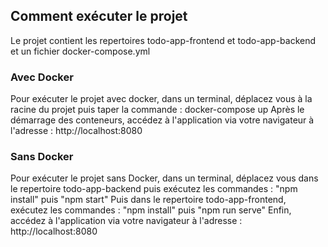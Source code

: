 ## Comment exécuter le projet

Le projet contient les repertoires todo-app-frontend et todo-app-backend et un fichier docker-compose.yml

### Avec Docker

Pour exécuter le projet avec docker, dans un terminal, déplacez vous à la racine du projet puis taper la commande : docker-compose up
Après le démarrage des conteneurs, accédez à l'application via votre navigateur à l'adresse : http://localhost:8080

### Sans Docker

Pour exécuter le projet sans Docker, dans un terminal, déplacez vous dans le repertoire todo-app-backend puis exécutez les commandes : "npm install" puis "npm start"
Puis dans le repertoire todo-app-frontend, exécutez les commandes : "npm install" puis "npm run serve"
Enfin, accédez à l'application via votre navigateur à l'adresse : http://localhost:8080
